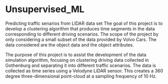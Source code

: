# Unsupervised_ML
Predicting traffic senarios from LIDAR data set
The goal of this project is to develop a clustering algorithm that produces time segments in the data corresponding to different driving scenarios. The scope of the project by only considering a small subset of the data provided by Volvo Cars. The data considered are the object data and the object attributes.

The purpose of this project is to assist the development of the data simulation algorithm, focusing on clustering driving data collected in Gothenburg and separating it into different traffic scenarios. The data is collected as time series using a Velodyne LiDAR sensor. This creates a 360 degree three-dimensional point-cloud at a sampling frequency of 10 Hz. 

